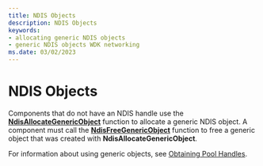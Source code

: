 ```yaml
---
title: NDIS Objects
description: NDIS Objects
keywords:
- allocating generic NDIS objects
- generic NDIS objects WDK networking
ms.date: 03/02/2023
---
```


# NDIS Objects





Components that do not have an NDIS handle use the [**NdisAllocateGenericObject**](/windows-hardware/drivers/ddi/ndis/nf-ndis-ndisallocategenericobject) function to allocate a generic NDIS object. A component must call the [**NdisFreeGenericObject**](/windows-hardware/drivers/ddi/ndis/nf-ndis-ndisfreegenericobject) function to free a generic object that was created with **NdisAllocateGenericObject**.

For information about using generic objects, see [Obtaining Pool Handles](obtaining-pool-handles.md).

 

